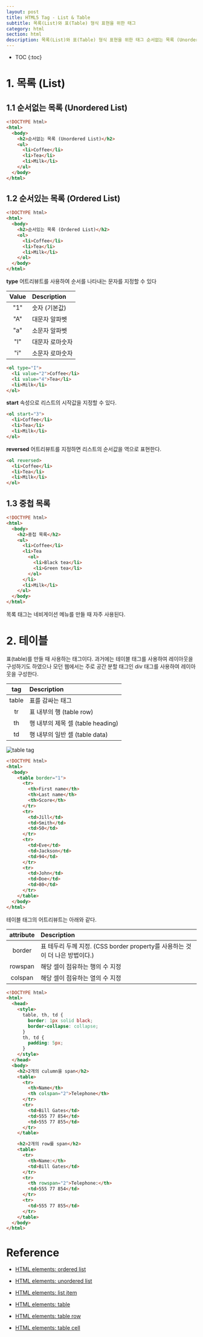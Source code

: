 ```yaml
---
layout: post
title: HTML5 Tag - List & Table
subtitle: 목록(List)와 표(Table) 형식 표현을 위한 태그
category: html
section: html
description: 목록(List)와 표(Table) 형식 표현을 위한 태그 순서없는 목록 (Unordered List) 순서있는 목록 (Ordered List) 중첩 목록 테이블
---
```


* TOC
{:toc}

# 1. 목록 (List)

## 1.1 순서없는 목록 (Unordered List)

```html
<!DOCTYPE html>
<html>
  <body>
    <h2>순서없는 목록 (Unordered List)</h2>
    <ul>
      <li>Coffee</li>
      <li>Tea</li>
      <li>Milk</li>
    </ul>  
  </body>
</html>
```

<div class="result"></div>

## 1.2 순서있는 목록 (Ordered List)

```html
<!DOCTYPE html>
<html>
  <body>
    <h2>순서있는 목록 (Ordered List)</h2>
    <ol>
      <li>Coffee</li>
      <li>Tea</li>
      <li>Milk</li>
    </ol>  
  </body>
</html>
```

<div class="result"></div>

<strong>type</strong> 어트리뷰트를 사용하여 순서를 나타내는 문자를 지정할 수 있다

| Value       | Description |
| :---------: |:------------|
| "1"         | 숫자 (기본값)
| "A"         | 대문자 알파벳
| "a"         | 소문자 알파벳
| "I"         | 대문자 로마숫자
| "i"         | 소문자 로마숫자

```html
<ol type="I">
  <li value="2">Coffee</li>
  <li value="4">Tea</li>
  <li>Milk</li>
</ol>
```

<div class="result"></div>

<strong>start</strong> 속성으로 리스트의 시작값을 지정할 수 있다.

```html
<ol start="3">
  <li>Coffee</li>
  <li>Tea</li>
  <li>Milk</li>
</ol>
```

<div class="result"></div>

<strong>reversed</strong> 어트리뷰트를 지정하면 리스트의 순서값을 역으로 표현한다.

```html
<ol reversed>
  <li>Coffee</li>
  <li>Tea</li>
  <li>Milk</li>
</ol>
```

<div class="result"></div>

## 1.3 중첩 목록

```html
<!DOCTYPE html>
<html>
  <body>
    <h2>중첩 목록</h2>
    <ul>
      <li>Coffee</li>
      <li>Tea
        <ol>
          <li>Black tea</li>
          <li>Green tea</li>
        </ol>
      </li>
      <li>Milk</li>
    </ul>
  </body>
</html>
```

<div class="result"></div>

목록 태그는 네비게이션 메뉴를 만들 때 자주 사용된다.

# 2. 테이블

표(table)를 만들 때 사용하는 태그이다. 과거에는 테이블 태그를 사용하여 레이아웃을 구성하기도 하였으나 모던 웹에서는 주로 공간 분할 태그인 div 태그를 사용하여 레이아웃을 구성한다.

| tag       | Description |
| :-------: |:------------|
| table     | 표를 감싸는 태그
| tr        | 표 내부의 행 (table row)
| th        | 행 내부의 제목 셀 (table heading)
| td        | 행 내부의 일반 셀 (table data)

![table tag](/img/html_table_structure.gif)

```html
<!DOCTYPE html>
<html>
  <body>
    <table border="1">
      <tr>
        <th>First name</th>
        <th>Last name</th>		
        <th>Score</th>
      </tr>
      <tr>
        <td>Jill</td>
        <td>Smith</td>		
        <td>50</td>
      </tr>
      <tr>
        <td>Eve</td>
        <td>Jackson</td>		
        <td>94</td>
      </tr>
      <tr>
        <td>John</td>
        <td>Doe</td>		
        <td>80</td>
      </tr>
    </table>
  </body>
</html>
```

<div class="result"></div>

테이블 태그의 어트리뷰트는 아래와 같다.

| attribute     | Description |
| :-----------: |:------------|
| border        | 표 테두리 두께 지정. (CSS border property를 사용하는 것이 더 나은 방법이다.)
| rowspan       | 해당 셀이 점유하는 행의 수 지정
| colspan       | 해당 셀이 점유하는 열의 수 지정

```html
<!DOCTYPE html>
<html>
  <head>
    <style>
      table, th, td {
        border: 1px solid black;
        border-collapse: collapse; 
      }
      th, td {
        padding: 5px;
      }
    </style>
  </head>
  <body>
    <h2>2개의 culumn을 span</h2>
    <table>
      <tr>
        <th>Name</th>
        <th colspan="2">Telephone</th>
      </tr>
      <tr>
        <td>Bill Gates</td>
        <td>555 77 854</td>
        <td>555 77 855</td>
      </tr>
    </table>

    <h2>2개의 row를 span</h2>
    <table>
      <tr>
        <th>Name:</th>
        <td>Bill Gates</td>
      </tr>
      <tr>
        <th rowspan="2">Telephone:</th>
        <td>555 77 854</td>
      </tr>
      <tr>
        <td>555 77 855</td>
      </tr>
    </table>
  </body>
</html>
```

<div class="result"></div>

# Reference

* [HTML elements: ordered list](https://www.w3.org/TR/html-markup/ol)

* [HTML elements: unordered list](https://www.w3.org/TR/html-markup/ul)

* [HTML elements: list item](https://www.w3.org/TR/html-markup/li)

* [HTML elements: table](https://www.w3.org/TR/html-markup/table)

* [HTML elements: table row](https://www.w3.org/TR/html-markup/tr)

* [HTML elements: table cell](https://www.w3.org/TR/html-markup/td)
